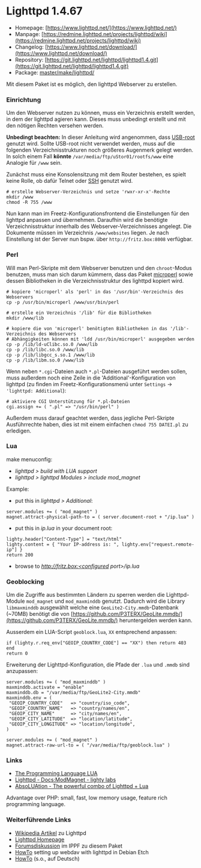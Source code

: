 # Lighttpd 1.4.67
 - Homepage: [https://www.lighttpd.net/](https://www.lighttpd.net/)
 - Manpage: [https://redmine.lighttpd.net/projects/lighttpd/wiki](https://redmine.lighttpd.net/projects/lighttpd/wiki)
 - Changelog: [https://www.lighttpd.net/download/](https://www.lighttpd.net/download/)
 - Repository: [https://git.lighttpd.net/lighttpd/lighttpd1.4.git](https://git.lighttpd.net/lighttpd/lighttpd1.4.git)
 - Package: [master/make/lighttpd/](https://github.com/Freetz-NG/freetz-ng/tree/master/make/lighttpd/)

Mit diesem Paket ist es möglich, den lighttpd Webserver zu erstellen.

### Einrichtung

Um den Webserver nutzen zu können, muss ein Verzeichnis erstellt werden,
in dem der lighttpd agieren kann. Dieses muss unbedingt erstellt und mit
den nötigen Rechten versehen werden.


**Unbedingt beachten:** In dieser Anleitung wird angenommen, dass
[USB-root](usbroot.md) genutzt wird. Sollte USB-root nicht
verwendet werden, muss auf die folgenden Verzeichnisstrukturen noch
größeres Augenmerk gelegt werden. In solch einem Fall **könnte**
`/var/media/ftp/uStor01/rootfs/www` eine Analogie für `/www` sein.


Zunächst muss eine Konsolensitzung mit dem Router bestehen, es spielt
keine Rolle, ob dafür Telnet oder [SSH](dropbear.md) genutzt
wird.

```
# erstelle Webserver-Verzeichnis und setze 'rwxr-xr-x'-Rechte
mkdir /www
chmod -R 755 /www
```

Nun kann man im Freetz-Konfigurationsfrontend die Einstellungen für den
lighttpd anpassen und übernehmen. Daraufhin wird die benötigte
Verzeichnisstruktur innerhalb des Webserver-Verzeichnisses angelegt. Die
Dokumente müssen im Verzeichnis `/www/websites` liegen. Je nach
Einstellung ist der Server nun bspw. über `http://fritz.box:8008`
verfügbar.

### Perl

Will man Perl-Skripte mit dem Webserver benutzen und den `chroot`-Modus
benutzen, muss man sich darum kümmern, dass das Paket
[microperl](microperl.md) sowie dessen Bibliotheken in die
Verzeichnisstruktur des lighttpd kopiert wird.

```
# kopiere 'microperl' als 'perl' in das '/usr/bin'-Verzeichnis des Webservers
cp -p /usr/bin/microperl /www/usr/bin/perl

# erstelle ein Verzeichnis '/lib' für die Bibliotheken
mkdir /www/lib

# kopiere die von 'microperl' benötigten Bibliotheken in das '/lib'-Verzeichnis des Webservers
# Abhängigkeiten können mit 'ldd /usr/bin/microperl' ausgegeben werden
cp -p /lib/ld-uClibc.so.0 /www/lib
cp -p /lib/libc.so.0 /www/lib
cp -p /lib/libgcc_s.so.1 /www/lib
cp -p /lib/libm.so.0 /www/lib
```

Wenn neben `*.cgi`-Dateien auch `*.pl`-Dateien ausgeführt werden sollen,
muss außerdem noch eine Zeile in die 'Additional'-Konfiguration von
lighttpd (zu finden im Freetz-Konfigurationsmenü unter `Settings` →
`'lighttpd: Additional`):

```
# aktiviere CGI Unterstützung für *.pl-Dateien
cgi.assign += ( ".pl" => "/usr/bin/perl" )
```

Außerdem muss darauf geachtet werden, dass jegliche Perl-Skripte
Ausführrechte haben, dies ist mit einem einfachen `chmod 755 DATEI.pl`
zu erledigen.

### Lua

make menuconfig:

-   *lighttpd > build with LUA support*
-   *lighttpd > lighttpd Modules > include mod_magnet*

Example:

-   put this in *lighttpd > Additional*:

```
server.modules += ( "mod_magnet" )
magnet.attract-physical-path-to = ( server.document-root + "/ip.lua" )
```

-   put this in *ip.lua* in your document root:

```
lighty.header["Content-Type"] = "text/html"
lighty.content = { "Your IP-address is: ", lighty.env["request.remote-ip"] }
return 200
```

-   browse to *http://fritz.box:<configured port>/ip.lua*

### Geoblocking
Um die Zugriffe aus bestimmten Ländern zu sperren werden die Lighttpd-Module `mod_magnet` und `mod_maxminddb` genutzt.
Dadurch wird die Library `libmaxminddb` ausgewählt welche eine `GeoLite2-City.mmdb`-Datenbank (~70MB) benötigt die von
[https://github.com/P3TERX/GeoLite.mmdb/](https://github.com/P3TERX/GeoLite.mmdb/) heruntergelden werden kann.

Ausserdem ein LUA-Script `geoblock.lua`, `XX` entsprechend anpassen:
```
if (lighty.r.req_env["GEOIP_COUNTRY_CODE"] == "XX") then return 403 end
return 0
```

Erweiterung der Lighttpd-Konfiguration, die Pfade der `.lua` und `.mmdb` sind anzupassen:
```
server.modules += ( "mod_maxminddb" )
maxminddb.activate = "enable"
maxminddb.db = "/var/media/ftp/GeoLite2-City.mmdb"
maxminddb.env = (
 "GEOIP_COUNTRY_CODE"   => "country/iso_code",
 "GEOIP_COUNTRY_NAME"   => "country/names/en",
 "GEOIP_CITY_NAME"      => "city/names/en",
 "GEOIP_CITY_LATITUDE"  => "location/latitude",
 "GEOIP_CITY_LONGITUDE" => "location/longitude",
)

server.modules += ( "mod_magnet" )
magnet.attract-raw-url-to = ( "/var/media/ftp/geoblock.lua" )
```

### Links

-   [The Programming Language
    LUA](http://www.lua.org/)
-   [Lighttpd - Docs:ModMagnet - lighty
    labs](http://redmine.lighttpd.net/wiki/lighttpd/Docs:ModMagnet)
-   [AbsoLUAtion - The powerful combo of Lighttpd +
    Lua](http://redmine.lighttpd.net/wiki/1/AbsoLUAtion)

Advantage over PHP: small, fast, low memory usage, feature rich
programming language.

### Weiterführende Links

-   [Wikipedia
    Artikel](http://de.wikipedia.org/wiki/Lighttpd) zu
    Lighttpd
-   [Lighttpd Homepage](http://www.lighttpd.net)
-   [Forumsdiskussion](http://www.ip-phone-forum.de/showthread.php?t=185448)
    im IPPF zu diesem Paket
-   [HowTo](http://www.howtoforge.com/setting-up-webdav-with-lighttpd-debian-etch)
    setting up webdav with lighttpd in Debian Etch
-   [HowTo](http://www.howtoforge.de/howto/wie-man-webdav-mit-lighttpd-auf-debian-etch-konfiguriert)
    (s.o., auf Deutsch)

